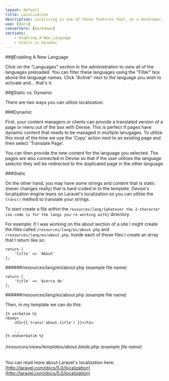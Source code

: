 ```yaml
---
layout: default
title: Localization
description: Localizing is one of those features that, as a developer, can be intimidating on other systems. In Devise it's a snap. It is built in out of the box and just takes a few clicks to get it up and running.
use: [docs]
converters: [markdown]
sections:
    - Enabling A New Language
    - Static vs Dynamic
---
```


##<a name="enabling-a-new-language" class="ia"></a>[#](#enabling-a-new-language)Enabling A New Language

Click on the "Languages" section in the administration to view all of the languages preloaded. You can filter these languages using the "Filter" box above the language names. Click "Active" next to the language you wish to activate and... that's it.

##<a name="static-vs-dynamic" class="ia"></a>[#](#static-vs-dynamic)Static vs. Dynamic

There are two ways you can utilize localization.

###Dynamic

First, your content managers or clients can provide a translated version of a page or menu out of the box with Devise. This is perfect if pages have dynamic content that needs to be managed in multiple lanugages. To utilize this most of the time we use the 'Copy' action next to an existing page and then select 'Translate Page'.

You can then provide the new content for the language you selected. The pages are also connected in Devise so that if the user utilizes the language selector they will be redirected to the duplicated page in the other language.

###Static

On the other hand, you may have some strings and content that is static (never changes really) that is hard-coded in to the template. Devise's localization engine leans on Laravel's localization so you can utilize the ```trans()``` method to translate your strings.

To start create a file within the ```resources/lang/{whatever the 2-character iso code is for the langs you're working with}``` directory.

For example: If I was working on the about section of a site I might create the files called ```/resources/lang/es/about.php``` and ```/resources/lang/en/about.php```. Inside each of those files I create an array that I return like so:

```
return [
    'title' => 'About'
];
```
######/resources/lang/en/about.php (example file name)

```
return [
    'title' => 'Acerca de'
];
```
######/resources/lang/es/about.php (example file name)

Then, in my template we can do this:

```
{% verbatim %}
<body>
    <h1>{{ trans('about.title') }}</h1>

    ...
{% endverbatim %}
```
###### /resources/views/templates/about.blade.php (example file name)

You can read more about Laravel's localization here: [http://laravel.com/docs/5.0/localization](http://laravel.com/docs/5.0/localization)

